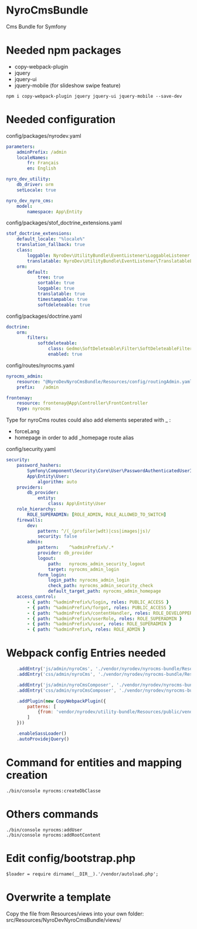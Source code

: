 # NyroCmsBundle
Cms Bundle for Symfony

# Needed npm packages
- copy-webpack-plugin
- jquery
- jquery-ui
- jquery-mobile (for slideshow swipe feature)

```
npm i copy-webpack-plugin jquery jquery-ui jquery-mobile --save-dev
```

# Needed configuration
config/packages/nyrodev.yaml
```yaml
parameters:
    adminPrefix: /admin
    localeNames:
        fr: Français
        en: English

nyro_dev_utility:
    db_driver: orm
    setLocale: true

nyro_dev_nyro_cms:
    model:
        namespace: App\Entity
```

config/packages/stof_doctrine_extensions.yaml
```yaml
stof_doctrine_extensions:
    default_locale: "%locale%"
    translation_fallback: true
    class:
        loggable: NyroDev\UtilityBundle\EventListener\LoggableListener
        translatable: NyroDev\UtilityBundle\EventListener\TranslatableListener
    orm:
        default:
            tree: true
            sortable: true
            loggable: true
            translatable: true
            timestampable: true
            softdeleteable: true
```

config/packages/doctrine.yaml
```yaml
doctrine:
    orm:
        filters:
            softdeleteable:
                class: Gedmo\SoftDeleteable\Filter\SoftDeleteableFilter
                enabled: true
```

config/routes/nyrocms.yaml
```yaml
nyrocms_admin:
    resource: "@NyroDevNyroCmsBundle/Resources/config/routingAdmin.yaml"
    prefix:   /admin

frontenay:
    resource: frontenay@App\Controller\FrontController
    type: nyrocms
```

Type for nyroCms routes could also add elements seperated with _ : 
- forceLang
- homepage in order to add _homepage route alias

config/security.yaml
```yaml
security:
    password_hashers:
        Symfony\Component\Security\Core\User\PasswordAuthenticatedUserInterface: 'auto'
        App\Entity\User:
            algorithm: auto
    providers:
        db_provider:
            entity:
                class: App\Entity\User
    role_hierarchy:
        ROLE_SUPERADMIN: [ROLE_ADMIN, ROLE_ALLOWED_TO_SWITCH]
    firewalls:
        dev:
            pattern: ^/(_(profiler|wdt)|css|images|js)/
            security: false
        admin:
            pattern:    ^%adminPrefix%/.*
            provider: db_provider
            logout:
                path:   nyrocms_admin_security_logout
                target: nyrocms_admin_login
            form_login:
                login_path: nyrocms_admin_login
                check_path: nyrocms_admin_security_check
                default_target_path: nyrocms_admin_homepage
    access_control:
        - { path: ^%adminPrefix%/login, roles: PUBLIC_ACCESS }
        - { path: ^%adminPrefix%/forgot, roles: PUBLIC_ACCESS }
        - { path: ^%adminPrefix%/contentHandler, roles: ROLE_DEVELOPPER }
        - { path: ^%adminPrefix%/userRole, roles: ROLE_SUPERADMIN }
        - { path: ^%adminPrefix%/user, roles: ROLE_SUPERADMIN }
        - { path: ^%adminPrefix%, roles: ROLE_ADMIN }
```


# Webpack config Entries needed
```js
    .addEntry('js/admin/nyroCms', './vendor/nyrodev/nyrocms-bundle/Resources/public/js/nyroCms.js')
    .addEntry('css/admin/nyroCms', './vendor/nyrodev/nyrocms-bundle/Resources/public/css/nyroCms.scss')

    .addEntry('js/admin/nyroCmsComposer', './vendor/nyrodev/nyrocms-bundle/Resources/public/js/nyroCmsComposer.js')
    .addEntry('css/admin/nyroCmsComposer', './vendor/nyrodev/nyrocms-bundle/Resources/public/css/nyroCmsComposer.scss')

    .addPlugin(new CopyWebpackPlugin({
        patterns: [
            {from: 'vendor/nyrodev/utility-bundle/Resources/public/vendor/tinymce', to: '../tinymce'}
        ]
    }))

    .enableSassLoader()
    .autoProvidejQuery()
```

# Command for entities and mapping creation
`./bin/console nyrocms:createDbClasse`

# Others commands
`./bin/console nyrocms:addUser`  
`./bin/console nyrocms:addRootContent`

# Edit config/bootstrap.php
`$loader = require dirname(__DIR__).'/vendor/autoload.php';`

# Overwrite a template
Copy the file from Resources/views into your own folder: src/Resources/NyroDevNyroCmsBundle/views/
